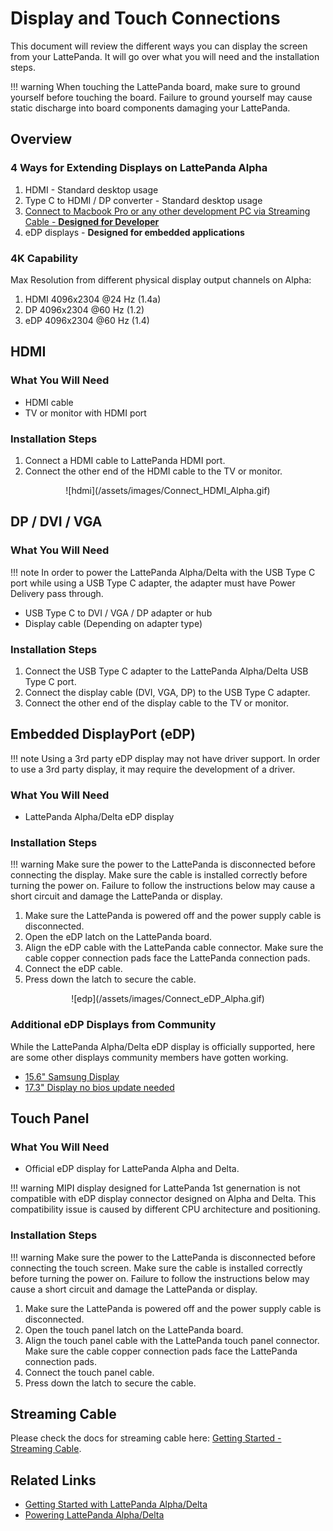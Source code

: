 # Display and Touch Connections

This document will review the different ways you can display the screen from your LattePanda. It will go over what you will need and the installation steps.

!!! warning
    When touching the LattePanda board, make sure to ground yourself before touching the board. Failure to ground yourself may cause static discharge into board components damaging your LattePanda.

## Overview

### 4 Ways for Extending Displays on LattePanda Alpha

1. HDMI - Standard desktop usage
2. Type C to HDMI / DP converter - Standard desktop usage
3. [Connect to Macbook Pro or any other development PC via Streaming Cable - **Designed for Developer**](/content/streaming_cable/get_started.md)
4. eDP displays - **Designed for embedded applications**

### 4K Capability
Max Resolution from different physical display output channels on Alpha: 
1. HDMI	4096x2304 @24 Hz (1.4a)
2. DP	  4096x2304 @60 Hz (1.2)
3. eDP	4096x2304 @60 Hz (1.4)


## HDMI

### What You Will Need

* HDMI cable
* TV or monitor with HDMI port

### Installation Steps

1. Connect a HDMI cable to LattePanda HDMI port.
2. Connect the other end of the HDMI cable to the TV or monitor.
  <center>![hdmi](/assets/images/Connect_HDMI_Alpha.gif)</center>

## DP / DVI / VGA

### What You Will Need

!!! note
    In order to power the LattePanda Alpha/Delta with the USB Type C port while using a USB Type C adapter, the adapter must have Power Delivery pass through.

* USB Type C to DVI / VGA / DP adapter or hub
* Display cable (Depending on adapter type)

### Installation Steps

1. Connect the USB Type C adapter to the LattePanda Alpha/Delta USB Type C port.
2. Connect the display cable (DVI, VGA, DP) to the USB Type C adapter.
3. Connect the other end of the display cable to the TV or monitor.

## Embedded DisplayPort (eDP)

!!! note 
    Using a 3rd party eDP display may not have driver support. In order to use a 3rd party display, it may require the development of a driver.

### What You Will Need

* LattePanda Alpha/Delta eDP display

### Installation Steps

!!! warning
    Make sure the power to the LattePanda is disconnected before connecting the display. Make sure the cable is installed correctly before turning the power on. Failure to follow the instructions below may cause a short circuit and damage the LattePanda or display.

1. Make sure the LattePanda is powered off and the power supply cable is disconnected.
2. Open the eDP latch on the LattePanda board.
3. Align the eDP cable with the LattePanda cable connector. Make sure the cable copper connection pads face the LattePanda connection pads.
4. Connect the eDP cable. 
5. Press down the latch to secure the cable.

<center>![edp](/assets/images/Connect_eDP_Alpha.gif)</center>

### Additional eDP Displays from Community

While the LattePanda Alpha/Delta eDP display is officially supported, here are some other displays community members have gotten working.

* [15.6" Samsung Display](http://www.lattepanda.com/topic-p25460.html)
* [17.3" Display no bios update needed](https://www.lattepanda.com/topic-f23t17107.html?start=11)

## Touch Panel

### What You Will Need

* Official eDP display for LattePanda Alpha and Delta.

!!! warning
    MIPI display designed for LattePanda 1st genernation is not compatible with eDP display connector designed on Alpha and Delta. This compatibility issue is caused by different CPU architecture and positioning.

### Installation Steps

!!! warning
    Make sure the power to the LattePanda is disconnected before connecting the touch screen. Make sure the cable is installed correctly before turning the power on. Failure to follow the instructions below may cause a short circuit and damage the LattePanda or display.

1. Make sure the LattePanda is powered off and the power supply cable is disconnected.
2. Open the touch panel latch on the LattePanda board.
3. Align the touch panel cable with the LattePanda touch panel connector. Make sure the cable copper connection pads face the LattePanda connection pads.
4. Connect the touch panel cable.
5. Press down the latch to secure the cable.

## Streaming Cable

Please check the docs for streaming cable here: [Getting Started - Streaming Cable](/content/streaming_cable/get_started.md).


## Related Links 

* [Getting Started with LattePanda Alpha/Delta](/content/alpha_edition/get_started.md)
* [Powering LattePanda Alpha/Delta](/content/alpha_edition/powering.md)
